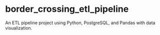 # border_crossing_etl_pipeline
An ETL pipeline project using Python, PostgreSQL, and Pandas with data visualization.
